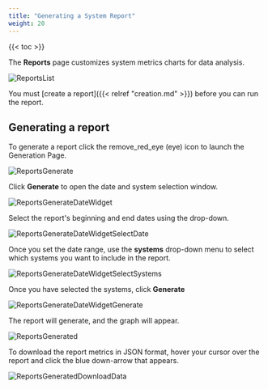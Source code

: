 ```yaml
---
title: "Generating a System Report"
weight: 20
---
```


{{< toc >}}

The **Reports** page customizes system metrics charts for data analysis.

![ReportsList](/images/TrueCommand/2.0/ReportsList.png "Reports List")

You must [create a report]({{< relref "creation.md" >}}) before you can run the report.

## Generating a report

To generate a report click the <mat-icon role="img" class="mat-icon notranslate material-icons mat-icon-no-color" aria-hidden="true">remove_red_eye</mat-icon> (eye) icon to launch the Generation Page.

![ReportsGenerate](/images/TrueCommand/2.0/ReportsGenerate.png "Reports Generate")

Click **Generate** to open the date and system selection window.

![ReportsGenerateDateWidget](/images/TrueCommand/2.0/ReportsGenerateDateWidget.png "Reports Generate Date Widget")

Select the report's beginning and end dates using the drop-down.

![ReportsGenerateDateWidgetSelectDate](/images/TrueCommand/2.0/ReportsGenerateDateWidgetSelectDate.png "Reports Generate Date Widget Select Date")

Once you set the date range, use the **systems** drop-down menu to select which systems you want to include in the report.

![ReportsGenerateDateWidgetSelectSystems](/images/TrueCommand/2.0/ReportsGenerateDateWidgetSelectSystems.png "Reports Generate Date Widget Select Systems")

Once you have selected the systems, click **Generate**

![ReportsGenerateDateWidgetGenerate](/images/TrueCommand/2.0/ReportsGenerateDateWidgetGenerate.png "Reports Generate Date Widget Generate")

The report will generate, and the graph will appear. 

![ReportsGenerated](/images/TrueCommand/2.0/ReportsGenerated.png "ReportsGenerated")

To download the report metrics in <file>JSON</file> format, hover your cursor over the report and click the blue down-arrow that appears. 

![ReportsGeneratedDownloadData](/images/TrueCommand/2.0/ReportsGeneratedDownloadData.png "Reports Generated Download Data")